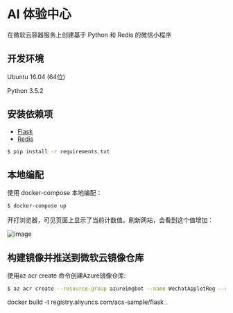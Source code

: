 # AI 体验中心

在微软云容器服务上创建基于 Python 和 Redis 的微信小程序

## 开发环境
Ubuntu 16.04 (64位)

Python 3.5.2

## 安装依赖项

- [Flask](http://flask.pocoo.org/)
- [Redis](https://github.com/rgl/redis/downloads)

```bash
$ pip install -r requirements.txt
```

## 本地编配

使用 docker-compose 本地编配：

```bash
$ docker-compose up
```

开打浏览器，可见页面上显示了当前计数值。刷新网站，会看到这个值增加：

![image](https://github.com/foamliu/Wechat-Applet/raw/master/images/docker-compose.png)

## 构建镜像并推送到微软云镜像仓库

使用az acr create 命令创建Azure镜像仓库:

```bash
$ az acr create --resource-group azureimgbot --name WechatAppletReg --sku Basic
```


docker build -t registry.aliyuncs.com/acs-sample/flask .